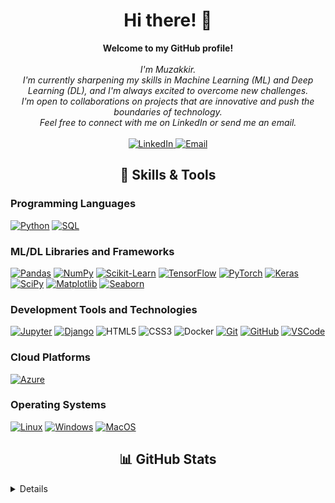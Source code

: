 <h1 align="center">Hi there! 👋</h1>

<p align="center">
    <b>Welcome to my GitHub profile!</b><br><br>
    <i>
        I'm Muzakkir.<br>
        I'm currently sharpening my skills in Machine Learning (ML) and Deep Learning (DL), and I'm always excited to overcome new challenges.<br>
        I'm open to collaborations on projects that are innovative and push the boundaries of technology.<br>
        Feel free to connect with me on LinkedIn or send me an email.<br>
    </i><br>
    <a href="https://www.linkedin.com/in/syed-muzakkir-hussain/">
        <img src="https://img.shields.io/badge/LinkedIn-%230A66C2.svg?style=for-the-badge&logo=linkedin&logoColor=white" alt="LinkedIn">
    </a>
    <a href="mailto:muzakkirhussain011@gmail.com">
        <img src="https://img.shields.io/badge/Email-D14836.svg?style=for-the-badge&logo=gmail&logoColor=white" alt="Email">
    </a>
</p>

<h2 align="center">🔧 Skills & Tools</h2>

### Programming Languages

[![Python](https://img.shields.io/badge/python-3670A0?style=for-the-badge&logo=python&logoColor=ffdd54)](https://github.com/muzakkirhussain011)
[![SQL](https://img.shields.io/badge/sql-4479A1?style=for-the-badge&logo=MySQL&logoColor=white)](https://github.com/muzakkirhussain011)

### ML/DL Libraries and Frameworks

[![Pandas](https://img.shields.io/badge/pandas-150458?style=for-the-badge&logo=pandas)](https://github.com/muzakkirhussain011)
[![NumPy](https://img.shields.io/badge/numpy-013243?style=for-the-badge&logo=numpy)](https://github.com/muzakkirhussain011)
[![Scikit-Learn](https://img.shields.io/badge/scikit--learn-F7931E?style=for-the-badge&logo=scikit-learn&logoColor=white)](https://github.com/muzakkirhussain011)
[![TensorFlow](https://img.shields.io/badge/TensorFlow-FF6F00?style=for-the-badge&logo=TensorFlow&logoColor=white)](https://github.com/muzakkirhussain011)
[![PyTorch](https://img.shields.io/badge/PyTorch-EE4C2C?style=for-the-badge&logo=PyTorch&logoColor=white)](https://github.com/muzakkirhussain011)
[![Keras](https://img.shields.io/badge/Keras-D00000?style=for-the-badge&logo=keras&logoColor=white)](https://github.com/muzakkirhussain011)
[![SciPy](https://img.shields.io/badge/SciPy-8CAAE6?style=for-the-badge&logo=scipy)](https://github.com/muzakkirhussain011)
[![Matplotlib](https://img.shields.io/badge/Matplotlib-013243?style=for-the-badge&logo=Matplotlib)](https://github.com/muzakkirhussain011)
[![Seaborn](https://img.shields.io/badge/Seaborn-6A5ACD?style=for-the-badge&logo=seaborn)](https://github.com/muzakkirhussain011)

### Development Tools and Technologies

[![Jupyter](https://img.shields.io/badge/Jupyter-F37626?style=for-the-badge&logo=Jupyter&logoColor=white)](https://github.com/muzakkirhussain011)
[![Django](https://img.shields.io/badge/django-092E20?style=for-the-badge&logo=django&logoColor=white)](https://github.com/muzakkirhussain011)
![HTML5](https://img.shields.io/badge/html5-E34F26?style=for-the-badge&logo=html5&logoColor=white)
![CSS3](https://img.shields.io/badge/css3-1572B6?style=for-the-badge&logo=css3&logoColor=white)
![Docker](https://img.shields.io/badge/docker-2496ED?style=for-the-badge&logo=docker&logoColor=white)
[![Git](https://img.shields.io/badge/Git-F05032?style=for-the-badge&logo=git&logoColor=white)](https://github.com/muzakkirhussain011)
[![GitHub](https://img.shields.io/badge/GitHub-181717?style=for-the-badge&logo=github)](https://github.com/muzakkirhussain011)
[![VSCode](https://img.shields.io/badge/VSCode-007ACC?style=for-the-badge&logo=visual-studio-code&logoColor=white)](https://github.com/muzakkirhussain011)

### Cloud Platforms

[![Azure](https://img.shields.io/badge/Azure-0078D4?style=for-the-badge&logo=microsoft-azure&logoColor=white)](https://github.com/muzakkirhussain011)

### Operating Systems

[![Linux](https://img.shields.io/badge/linux-FCC624?style=for-the-badge&logo=Linux&logoColor=black)](https://github.com/muzakkirhussain011)
[![Windows](https://img.shields.io/badge/Windows-0078D6?style=for-the-badge&logo=Windows&logoColor=white)](https://github.com/muzakkirhussain011)
[![MacOS](https://img.shields.io/badge/MacOS-000000?style=for-the-badge&logo=Apple&logoColor=white)](https://github.com/muzakkirhussain011)

<h2 align="center">📊 GitHub Stats</h2>

<details>
<p align="center">
  <a href="https://github.com/muzakkirhussain011">
    <img src="http://github-profile-summary-cards.vercel.app/api/cards/profile-details?username=muzakkirhussain011&theme=github_dark" />
  </a>
  <a href="https://github.com/muzakkirhussain011">
    <img src="https://github-readme-streak-stats.herokuapp.com/?user=muzakkirhussain011&hide_border=true&theme=github-dark-blue" />
  </a>
  <a href="https://github.com/muzakkirhussain011">
    <img src="http://github-profile-summary-cards.vercel.app/api/cards/stats?username=muzakkirhussain011&theme=github_dark" />
  </a>
</p>
</details>




